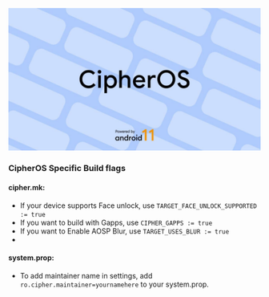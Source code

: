 ![banner](.github/banner.png)

### CipherOS Specific Build flags ### 

#### cipher.mk:  ####

- If your device supports Face unlock, use `TARGET_FACE_UNLOCK_SUPPORTED := true`
- If you want to build with Gapps, use `CIPHER_GAPPS := true`
- If you want to Enable AOSP Blur, use `TARGET_USES_BLUR := true`
- 

#### system.prop: ####

- To add maintainer name in settings, add `ro.cipher.maintainer=yournamehere` to your system.prop. 

